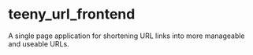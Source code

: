 # teeny_url_frontend
A single page application for shortening URL  links into more manageable and useable URLs.
